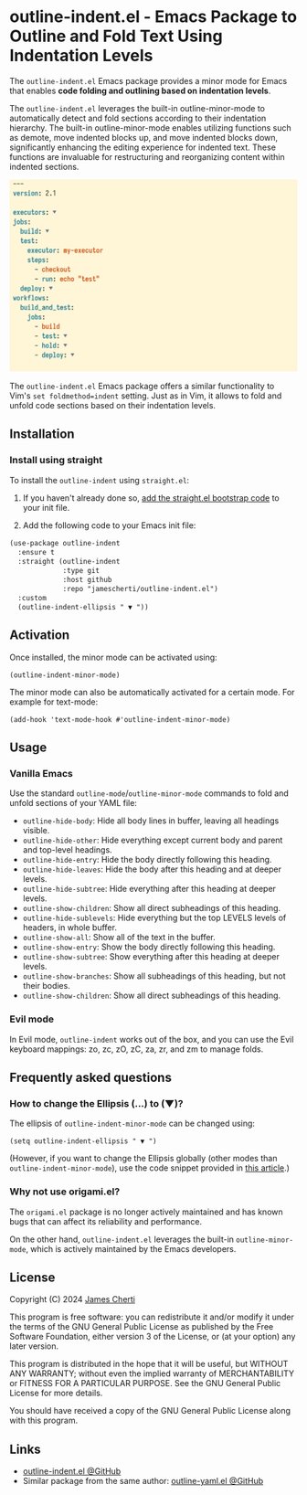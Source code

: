 # outline-indent.el - Emacs Package to Outline and Fold Text Using Indentation Levels

The `outline-indent.el` Emacs package provides a minor mode for Emacs that enables **code folding and outlining based on indentation levels**.

The `outline-indent.el` leverages the built-in outline-minor-mode to automatically detect and fold sections according to their indentation hierarchy. The built-in outline-minor-mode enables utilizing functions such as demote, move indented blocks up, and move indented blocks down, significantly enhancing the editing experience for indented text. These functions are invaluable for restructuring and reorganizing content within indented sections.

![](https://raw.githubusercontent.com/jamescherti/outline-yaml.el/main/.screenshot.png)

The `outline-indent.el` Emacs package offers a similar functionality to Vim's `set foldmethod=indent` setting. Just as in Vim, it allows to fold and unfold code sections based on their indentation levels.

## Installation

### Install using straight

To install the `outline-indent` using `straight.el`:

1. If you haven't already done so, [add the straight.el bootstrap code](https://github.com/radian-software/straight.el?tab=readme-ov-file#getting-started) to your init file.

2. Add the following code to your Emacs init file:
```
(use-package outline-indent
  :ensure t
  :straight (outline-indent
             :type git
             :host github
             :repo "jamescherti/outline-indent.el")
  :custom
  (outline-indent-ellipsis " ▼ "))
```

## Activation

Once installed, the minor mode can be activated using:
```
(outline-indent-minor-mode)
```

The minor mode can also be automatically activated for a certain mode. For example for text-mode:
```
(add-hook 'text-mode-hook #'outline-indent-minor-mode)
```

## Usage

### Vanilla Emacs

Use the standard `outline-mode`/`outline-minor-mode` commands to fold and unfold sections of your YAML file:
- `outline-hide-body`: Hide all body lines in buffer, leaving all headings visible.
- `outline-hide-other`: Hide everything except current body and parent and top-level headings.
- `outline-hide-entry`: Hide the body directly following this heading.
- `outline-hide-leaves`: Hide the body after this heading and at deeper levels.
- `outline-hide-subtree`: Hide everything after this heading at deeper levels.
- `outline-show-children`: Show all direct subheadings of this heading.
- `outline-hide-sublevels`: Hide everything but the top LEVELS levels of headers, in whole buffer.
- `outline-show-all`: Show all of the text in the buffer.
- `outline-show-entry`: Show the body directly following this heading.
- `outline-show-subtree`: Show everything after this heading at deeper levels.
- `outline-show-branches`: Show all subheadings of this heading, but not their bodies.
- `outline-show-children`: Show all direct subheadings of this heading.

### Evil mode

In Evil mode, `outline-indent` works out of the box, and you can use the Evil keyboard mappings: zo, zc, zO, zC, za, zr, and zm to manage folds.

## Frequently asked questions

### How to change the Ellipsis (...) to (▼)?

The ellipsis of `outline-indent-minor-mode` can be changed using:
```
(setq outline-indent-ellipsis " ▼ ")
```

(However, if you want to change the Ellipsis globally (other modes than `outline-indent-minor-mode`), use the code snippet provided in [this article](https://www.jamescherti.com/emacs-customize-ellipsis-outline-minor-mode/).)

### Why not use origami.el?

The `origami.el` package is no longer actively maintained and has known bugs that can affect its reliability and performance.

On the other hand, `outline-indent.el` leverages the built-in `outline-minor-mode`, which is actively maintained by the Emacs developers.

## License

Copyright (C) 2024 [James Cherti](https://www.jamescherti.com)

This program is free software: you can redistribute it and/or modify it under the terms of the GNU General Public License as published by the Free Software Foundation, either version 3 of the License, or (at your option) any later version.

This program is distributed in the hope that it will be useful, but WITHOUT ANY WARRANTY; without even the implied warranty of MERCHANTABILITY or FITNESS FOR A PARTICULAR PURPOSE. See the GNU General Public License for more details.

You should have received a copy of the GNU General Public License along with this program.

## Links

- [outline-indent.el @GitHub](https://github.com/jamescherti/outline-indent.el)
- Similar package from the same author: [outline-yaml.el @GitHub](https://github.com/jamescherti/outline-yaml.el)
